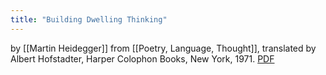 ```yaml
---
title: "Building Dwelling Thinking"
---
```


by [[Martin Heidegger]]
from [[Poetry, Language, Thought]], translated by Albert Hofstadter, Harper Colophon Books, New York, 1971.
[PDF](https://www.contentarchive.wwf.gr/images/pdfs/pe/katoikein/Filosofia_Building%20Dwelling%20Thinking.pdf)
